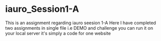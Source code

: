 # iauro_Session1-A
This is an assignment regarding iauro seesion 1-A
Here I have completed two assignments in single file i.e DEMO and challenge
you can run it on your local server it's simply a code for one website
